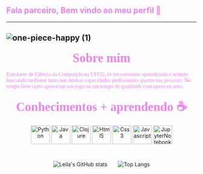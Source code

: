 ## <span style="color:#EE82EE">Fala parceiro, Bem vindo ao meu perfil 🤙</span>

---
![one-piece-happy (1)](https://github.com/LeilaFarias/LeilaFarias/assets/115854945/ae9e90a4-b065-43c5-980d-4dde709d5fc4)
---


### <center> <span style="font-family:Minecraft Fifty Solid; font-size:2em;color:#EE82EE">         Sobre mim      </span>

<span style="font-family:Minecraft Fifty Solid; font-size:1em; color:#EE82EE">Estudante de Ciência da Computção na UFCG, tô em constante aprendizado e sempre buscando melhorar tanto nas minhas capacidades profissionais quanto nas pessoais. No tempo livre curto aproveitar um jogo ou um tempo de qualidade com quem eu amo.</span>

### <center> <span style="font-family:Minecraft Fifty Solid; font-size:2em;color:#EE82EE">         Conhecimentos + aprendendo ☕      </span>
<center><div style="display: inline_block">
            <img align="center" alt="Python" height=50 src="https://cdn.jsdelivr.net/gh/devicons/devicon/icons/python/python-original.svg" />
            <img align="center" alt="Java" height=50 src="https://cdn.jsdelivr.net/gh/devicons/devicon/icons/java/java-original.svg" /> 
            <img align="center" alt="Clojure" height=50 src="https://cdn.jsdelivr.net/gh/devicons/devicon/icons/clojure/clojure-line.svg" />
            <img align="center" alt="Html5" height=50 src="https://cdn.jsdelivr.net/gh/devicons/devicon/icons/html5/html5-original.svg" />
            <img align="center" alt="Css3" height=50 src="https://cdn.jsdelivr.net/gh/devicons/devicon/icons/css3/css3-original.svg" />
            <img align="center" alt="Javascript" height=50 src="https://cdn.jsdelivr.net/gh/devicons/devicon/icons/javascript/javascript-original.svg" />
            <img align="center" alt="JupyterNotebook" height=50 src="https://cdn.jsdelivr.net/gh/devicons/devicon/icons/jupyter/jupyter-original-wordmark.svg" />
        </div>

‎ 

![Leila's GitHub stats](https://github-readme-stats.vercel.app/api?username=LeilaFarias&show_icons=true&theme=radical) ‎ ‎ ‎ ‎ ‎ ‎ ![Top Langs](https://github-readme-stats.vercel.app/api/top-langs/?username=LeilaFarias&layout=compact)
